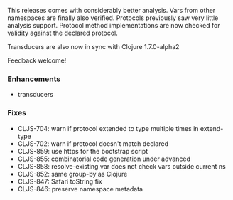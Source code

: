 
This releases comes with considerably better analysis. Vars from other 
namespaces are finally also verified. Protocols previously saw very 
little analysis support. Protocol method implementations are now 
checked for validity against the declared protocol. 

Transducers are also now in sync with Clojure 1.7.0-alpha2 

Feedback welcome! 

### Enhancements 
* transducers 

### Fixes 
* CLJS-704: warn if protocol extended to type multiple times in extend-type 
* CLJS-702: warn if protocol doesn't match declared 
* CLJS-859: use https for the bootstrap script 
* CLJS-855: combinatorial code generation under advanced 
* CLJS-858: resolve-existing var does not check vars outside current ns 
* CLJS-852: same group-by as Clojure 
* CLJS-847: Safari toString fix 
* CLJS-846: preserve namespace metadata 